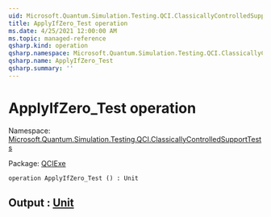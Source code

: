 ```yaml
---
uid: Microsoft.Quantum.Simulation.Testing.QCI.ClassicallyControlledSupportTests.ApplyIfZero_Test
title: ApplyIfZero_Test operation
ms.date: 4/25/2021 12:00:00 AM
ms.topic: managed-reference
qsharp.kind: operation
qsharp.namespace: Microsoft.Quantum.Simulation.Testing.QCI.ClassicallyControlledSupportTests
qsharp.name: ApplyIfZero_Test
qsharp.summary: ''
---
```


# ApplyIfZero_Test operation

Namespace: [Microsoft.Quantum.Simulation.Testing.QCI.ClassicallyControlledSupportTests](xref:Microsoft.Quantum.Simulation.Testing.QCI.ClassicallyControlledSupportTests)

Package: [QCIExe](https://nuget.org/packages/QCIExe)




```qsharp
operation ApplyIfZero_Test () : Unit
```


## Output : [Unit](xref:microsoft.quantum.qsharp.valueliterals#unit-literal)

